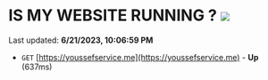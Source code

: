 # IS MY WEBSITE RUNNING ? [![](https://img.shields.io/static/v1?label=Sponsor&message=%E2%9D%A4&logo=GitHub&color=%23fe8e86)](https://github.com/sponsors/<username>)

Last updated: **6/21/2023, 10:06:59 PM**

- `GET` [https://youssefservice.me](https://youssefservice.me) - **Up** (637ms)
